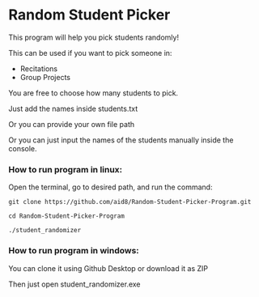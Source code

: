 # Random Student Picker

This program will help you pick students randomly!

This can be used if you want to pick someone in:
- Recitations
- Group Projects

You are free to choose how many students to pick.

Just add the names inside students.txt

Or you can provide your own file path

Or you can just input the names of the students manually inside the console.


### How to run program in linux: 
Open the terminal, go to desired path, and run the command:

`git clone https://github.com/aid8/Random-Student-Picker-Program.git`

`cd Random-Student-Picker-Program`

`./student_randomizer`


### How to run program in windows:

You can clone it using Github Desktop or download it as ZIP

Then just open student_randomizer.exe
